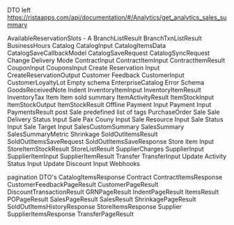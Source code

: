 DTO left
https://ristaapps.com/api/documentation/#/Analytics/get_analytics_sales_summary


AvailableReservationSlots - A
BranchListResult
BranchTxnListResult
BusinessHours
Catalog
CatalogInput
CatalogItemsData
CatalogSaveCallbackModel
CatalogSaveRequest
CatalogSyncRequest
Change Delivery Mode
ContractInput
ContractItemInput
ContractItemResult
CouponInput
CouponsInput
Create Reservation Input
CreateReservationOutput
Customer Feedback
CustomerInput
CustomerLoyaltyLot
Empty schema
EnterpriseCatalog
Error Schema
GoodsReceivedNote
Indent
InventoryItemInput
InventoryItemResult
InventoryTax
Item
Item sold summary
ItemActivityResult
ItemStockInput
ItemStockOutput
ItemStockResult
Offline Payment Input
Payment Input
PaymentsResult
post Sale
predefined list of tags
PurchaseOrder
Sale
Sale Delivery Status Input
Sale Pax Couny Input
Sale Resource Input
Sale Status Input
Sale Target Input
SalesCustomSummary
SalesSummary
SalesSummaryMetric
Shrinkage
SoldOutItemsResult
SoldOutItemsSaveRequest
SoldOutItemsSaveResponse
Store item Input
StoreItemStockResult
StoreListResult
SupplierCharges
SupplierInput
SupplierItemInput
SupplierItemResult
Transfer
TransferInput
Update Activity Status Input
Update Discount Input
Webhooks







pagination DTO's
CatalogItemsResponse
Contract
ContractItemsResponse
CustomerFeedbackPageResult
CustomerPageResult
DiscountTransactionResult
GRNPageResult
IndentPageResult
ItemsResult
POPageResult
SalesPageResult
SalesResult
ShrinkagePageResult
SoldOutItemsHistoryResponse
StoreItemsResponse
Supplier
SupplierItemsResponse
TransferPageResult
